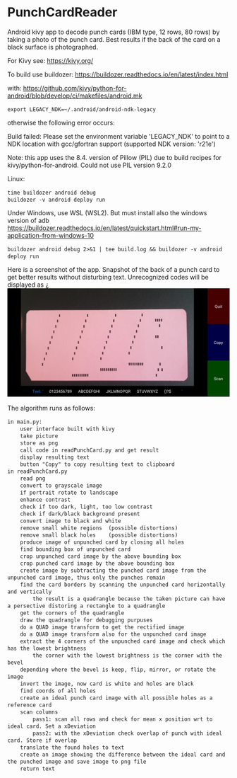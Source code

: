 # PunchCardReader
Android kivy app to decode punch cards (IBM type, 12 rows, 80 rows) by taking a photo of the punch card. Best results if the back of the card on a black surface is photographed.

For Kivy see: https://kivy.org/

To build use buildozer: https://buildozer.readthedocs.io/en/latest/index.html

with: https://github.com/kivy/python-for-android/blob/develop/ci/makefiles/android.mk
    
    export LEGACY_NDK=~/.android/android-ndk-legacy

otherwise the following error occurs:

Build failed: Please set the environment variable 'LEGACY_NDK' to point to a NDK location with gcc/gfortran support (supported NDK version: 'r21e')

Note: this app uses the 8.4. version of Pillow (PIL) due to build recipes for kivy/python-for-android. Could not use PIL version 9.2.0

Linux:

    time buildozer android debug
    buildozer -v android deploy run

Under Windows, use WSL  (WSL2). But must install also the windows version of adb
https://buildozer.readthedocs.io/en/latest/quickstart.html#run-my-application-from-windows-10

    buildozer android debug 2>&1 | tee build.log && buildozer -v android deploy run
    
Here is a screenshot of the app. Snapshot of the back of a punch card to get better results without disturbing text. Unrecognized codes will be displayed as &#191;     
![Picture of the app](PunchCardReader.jpg)

The algorithm runs as follows:
```
in main.py:
    user interface built with kivy
    take picture
    store as png
    call code in readPunchCard.py and get result
    display resulting text
    button "Copy" to copy resulting text to clipboard
in readPunchCard.py    
    read png
    convert to grayscale image
    if portrait rotate to landscape
    enhance contrast
    check if too dark, light, too low contrast
    check if dark/black background present
    convert image to black and white
    remove small white regions  (possible distortions)
    remove small black holes    (possible distortions)
    produce image of unpunched card by closing all holes
    find bounding box of unpunched card
    crop unpunched card image by the above bounding box
    crop punched card image by the above bounding box
    create image by subtracting the punched card image from the unpunched card image, thus only the punches remain
    find the card borders by scanning the unpunched card horizontally and vertically
        the result is a quadrangle because the taken picture can have a persective distoring a rectangle to a quadrangle 
    get the corners of the quadrangle
    draw the quadrangle for debugging purpuses
    do a QUAD image transform to get the rectified image
    do a QUAD image transform also for the unpunched card image
    extract the 4 corners of the unpunched card image and check which has the lowest brightness
        the corner with the lowest brightness is the corner with the bevel
    depending where the bevel is keep, flip, mirror, or rotate the image
    invert the image, now card is white and holes are black
    find coords of all holes
    create an ideal punch card image with all possible holes as a reference card
    scan columns
        pass1: scan all rows and check for mean x position wrt to ideal card. Set a xDeviation
        pass2: with the xDeviation check overlap of punch with ideal card. Store if overlap
    translate the found holes to text
    create an image showing the difference between the ideal card and the punched image and save image to png file
    return text
```
